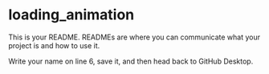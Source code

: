 # loading_animation

This is your README. READMEs are where you can communicate what your project is and how to use it.

Write your name on line 6, save it, and then head back to GitHub Desktop.
